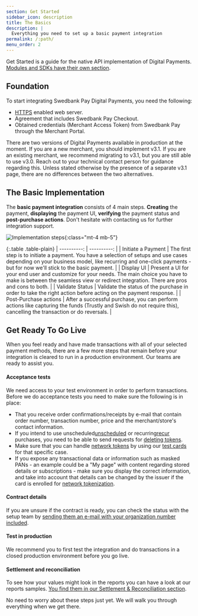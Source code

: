 ```yaml
---
section: Get Started
sidebar_icon: description
title: The Basics
description: |
  Everything you need to set up a basic payment integration
permalink: /:path/
menu_order: 2
---
```


Get Started is a guide for the native API implementation of Digital Payments.
[Modules and SDKs have their own section][modules-sdks].

## Foundation

To start integrating Swedbank Pay Digital Payments, you need the following:

*   [HTTPS][https] enabled web server.
*   Agreement that includes Swedbank Pay Checkout.
*   Obtained credentials (Merchant Access Token) from Swedbank Pay through
    the Merchant Portal.

There are two versions of Digital Payments available in production at the
moment. If you are a new merchant, you should implement v3.1. If you are an
existing merchant, we recommend migrating to v3.1, but you are still able to use
v3.0. Reach out to your technical contact person for guidance regarding this.
Unless stated otherwise by the presence of a separate v3.1 page, there are no
differences between the two alternatives.

## The Basic Implementation

The **basic payment integration** consists of 4 main steps. **Creating** the
payment, **displaying** the payment UI, **verifying** the payment status and
**post-purchase actions**. Don't hesitate with contacting us for further
integration support.

![Implementation steps][basic-implementation]{:class="mt-4 mb-5"}

{:.table .table-plain}
| ----------: | ----------: |
| Initiate a Payment | The first step is to initiate a payment. You have a selection of setups and use cases depending on your business model, like recurring and one-click payments - but for now we'll stick to the basic payment. |
| Display UI         | Present a UI for your end user and customize for your needs. The main choice you have to make is between the seamless view or redirect integration. There are pros and cons to both. |
| Validate Status    | Validate the status of the purchase in order to take the right action before acting on the payment response. |
| Post-Purchase actions |  After a successful purchase, you can perform actions like capturing the funds (Trustly and Swish do not require this), cancelling the transaction or do reversals. |

## Get Ready To Go Live

When you feel ready and have made transactions with all of your selected payment
methods, there are a few more steps that remain before your integration is
cleared to run in a production environment. Our teams are ready to assist you.

#### Acceptance tests

We need access to your test environment in order to perform transactions.
Before we do acceptance tests you need to make sure the following is in place:

*   That you receive order confirmations/receipts by e-mail that contain order
number, transaction number, price and the merchant/store's contact information.
*   If you intend to use unscheduled[unscheduled] or recurring[recur] purchases,
  you need to be able to send requests for [deleting tokens][delete-token].
*   Make sure that you can handle [network tokens][nwt] by using our
  [test cards][test-cards] for that specific case.
*   If you expose any transactional data or information such as masked PANs - an
example could be a "My page" with content regarding stored details or
subscriptions - make sure you display the correct information, and take into
account that details can be changed by the issuer if the card is enrolled for
[network tokenization][nwt].

#### Contract details

If you are unsure if the contract is ready, you can check the status with the
setup team by [sending them an e-mail with your organization number included][e-mail].

#### Test in production

We recommend you to first test the integration and do transactions in a closed
production environment before you go live.

#### Settlement and reconciliation

To see how your values might look in the reports you can have a look at our
reports samples. [You find them in our Settlement & Reconciliation section][set-rec].

No need to worry about these steps just yet. We will walk you through everything
when we get there.

[basic-implementation]: /assets/img/devp-get-started.svg
[delete-token]: /checkout-v3/features/optional/delete-token/
[e-mail]: mailto:support.psp@swedbankpay.se
[https]: /checkout-v3/get-started/fundamental-principles#connection-and-protocol
[json]: https://www.json.org/
[modules-sdks]: /checkout-v3/modules-sdks/
[nwt]: /checkout-v3/features/optional/network-tokenization/
[rest]: https://en.wikipedia.org/wiki/Representational_state_transfer
[set-rec]: /checkout-v3/features/core/settlement-reconciliation/#report-samples
[test-cards]: /checkout-v3/test-data/#network-tokenization
[unscheduled]: /checkout-v3/features/optional/unscheduled/
[recur]: /checkout-v3/features/optional/recur/
